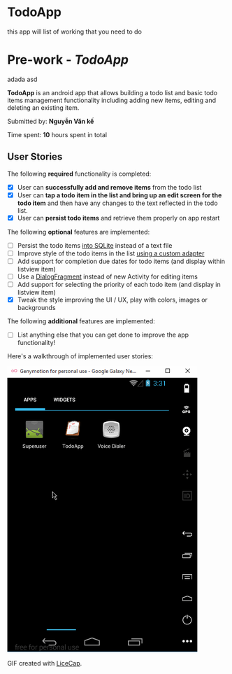 # TodoApp
this app will list of working that you need to do
# Pre-work - *TodoApp*

adada asd 

**TodoApp** is an android app that allows building a todo list and basic todo items management functionality including adding new items, editing and deleting an existing item.

Submitted by: **Nguyễn Văn kế**

Time spent: **10** hours spent in total

## User Stories

The following **required** functionality is completed:

* [x] User can **successfully add and remove items** from the todo list
* [x] User can **tap a todo item in the list and bring up an edit screen for the todo item** and then have any changes to the text reflected in the todo list.
* [x] User can **persist todo items** and retrieve them properly on app restart

The following **optional** features are implemented:

* [ ] Persist the todo items [into SQLite](http://guides.codepath.com/android/Persisting-Data-to-the-Device#sqlite) instead of a text file
* [ ] Improve style of the todo items in the list [using a custom adapter](http://guides.codepath.com/android/Using-an-ArrayAdapter-with-ListView)
* [ ] Add support for completion due dates for todo items (and display within listview item)
* [ ] Use a [DialogFragment](http://guides.codepath.com/android/Using-DialogFragment) instead of new Activity for editing items
* [ ] Add support for selecting the priority of each todo item (and display in listview item)
* [x] Tweak the style improving the UI / UX, play with colors, images or backgrounds

The following **additional** features are implemented:
* [ ] List anything else that you can get done to improve the app functionality!

Here's a walkthrough of implemented user stories:

<img src='https://github.com/kenguyen224/TodoApp/blob/master/DemoTodoApp.gif' />

GIF created with [LiceCap](http://www.cockos.com/licecap/).
